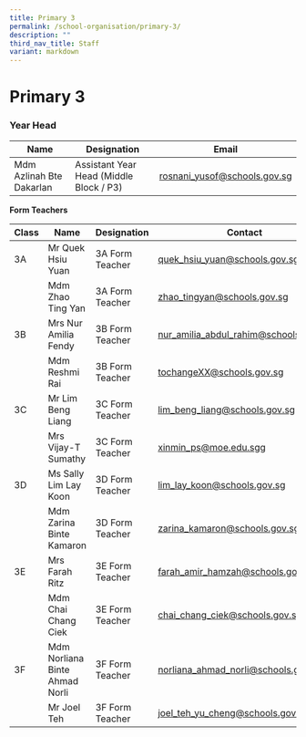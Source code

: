 ```yaml
---
title: Primary 3
permalink: /school-organisation/primary-3/
description: ""
third_nav_title: Staff
variant: markdown
---
```

# **Primary 3**

### Year Head

|Name|	Designation|	Email|
|----|----|----|
|Mdm Azlinah Bte Dakarlan	|Assistant Year Head (Middle Block / P3)|	rosnani_yusof@schools.gov.sg|


**Form Teachers**

| Class | Name | Designation | Contact | 
| -------- | -------- | -------- |-------- |
|3A	|Mr Quek Hsiu Yuan	|3A Form Teacher	|quek_hsiu_yuan@schools.gov.sg|
||Mdm Zhao Ting Yan	|3A Form Teacher	|zhao_tingyan@schools.gov.sg|
|3B	|Mrs Nur Amilia Fendy	|3B Form Teacher	|nur_amilia_abdul_rahim@schools.gov.sg|
||Mdm Reshmi Rai	|3B Form Teacher|	tochangeXX@schools.gov.sg|
|3C	|Mr Lim Beng Liang|	3C Form Teacher	|lim_beng_liang@schools.gov.sg|
||Mrs Vijay-T Sumathy	|3C Form Teacher|	xinmin_ps@moe.edu.sgg|
|3D|	Ms Sally Lim Lay Koon	|3D Form Teacher	|lim_lay_koon@schools.gov.sg|
||Mdm Zarina Binte Kamaron|	3D Form Teacher	|zarina_kamaron@schools.gov.sg|
|3E	|Mrs Farah Ritz	|3E Form Teacher	|farah_amir_hamzah@schools.gov.sg|
||Mdm Chai Chang Ciek|	3E Form Teacher|	chai_chang_ciek@schools.gov.sg|
|3F|	Mdm Norliana Binte Ahmad Norli	|3F Form Teacher	|norliana_ahmad_norli@schools.gov.sg|
||Mr Joel Teh|	3F Form Teacher	|joel_teh_yu_cheng@schools.gov.sg|